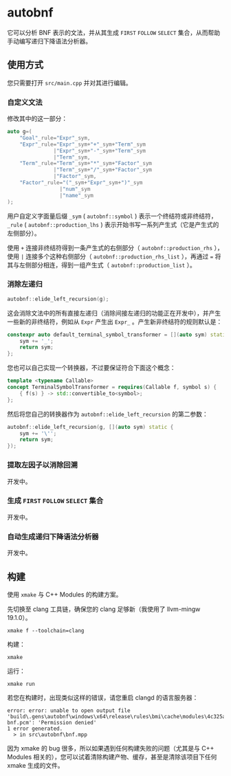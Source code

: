 # autobnf

它可以分析 BNF 表示的文法，并从其生成 `FIRST` `FOLLOW` `SELECT` 集合，从而帮助手动编写递归下降语法分析器。

## 使用方式

您只需要打开 `src/main.cpp` 并对其进行编辑。

### 自定义文法

修改其中的这一部分：

```cpp
auto g=(
    "Goal"_rule="Expr"_sym,
    "Expr"_rule="Expr"_sym+"+"_sym+"Term"_sym
               |"Expr"_sym+"-"_sym+"Term"_sym
               |"Term"_sym,
    "Term"_rule="Term"_sym+"*"_sym+"Factor"_sym
               |"Term"_sym+"/"_sym+"Factor"_sym
               |"Factor"_sym,
    "Factor"_rule="("_sym+"Expr"_sym+")"_sym
                 |"num"_sym
                 |"name"_sym
);
```

用户自定义字面量后缀 `_sym` ( `autobnf::symbol` ) 表示一个终结符或非终结符， `_rule` ( `autobnf::production_lhs` ) 表示开始书写一系列产生式（它是产生式的左侧部分）。

使用 `+` 连接非终结符得到一条产生式的右侧部分（ `autobnf::production_rhs` ），使用 `|` 连接多个这种右侧部分（ `autobnf::production_rhs_list` ），再通过 `=` 将其与左侧部分相连，得到一组产生式（ `autobnf::production_list` ）。

### 消除左递归

```cpp
autobnf::elide_left_recursion(g);
```

这会消除文法中的所有直接左递归（消除间接左递归的功能正在开发中），并产生一些新的非终结符，例如从 `Expr` 产生出 `Expr_` 。产生新非终结符的规则默认是：

```cpp
constexpr auto default_terminal_symbol_transformer = [](auto sym) static {
    sym += '_';
    return sym;
};
```

您也可以自己实现一个转换器，不过要保证符合下面这个概念：

```cpp
template <typename Callable>
concept TerminalSymbolTransformer = requires(Callable f, symbol s) {
    { f(s) } -> std::convertible_to<symbol>;
};
```

然后将您自己的转换器作为 `autobnf::elide_left_recursion` 的第二参数：

```cpp
autobnf::elide_left_recursion(g, [](auto sym) static {
    sym += '\'';
    return sym;
});
```

### 提取左因子以消除回溯

开发中。

### 生成 `FIRST` `FOLLOW` `SELECT` 集合

开发中。

### 自动生成递归下降语法分析器

开发中。

## 构建

使用 `xmake` 与 C++ Modules 的构建方案。

先切换至 clang 工具链，确保您的 clang 足够新（我使用了 llvm-mingw 19.1.0）。

```shell
xmake f --toolchain=clang
```

构建：

```shell
xmake
```

运行：

```shell
xmake run
```

若您在构建时，出现类似这样的错误，请您重启 clangd 的语言服务器：

```
error: error: unable to open output file 'build\.gens\autobnf\windows\x64\release\rules\bmi\cache\modules\4c325ac5\autobnf-bnf.pcm': 'Permission denied'
1 error generated.
  > in src\autobnf\bnf.mpp
```

因为 xmake 的 bug 很多，所以如果遇到任何构建失败的问题（尤其是与 C++ Modules 相关的），您可以试着清除构建产物、缓存，甚至是清除该项目下任何 xmake 生成的文件。
